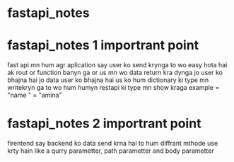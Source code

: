 # fastapi_notes



 # fastapi_notes 1 importrant point

fast api mn hum agr aplication say user ko send krynga to wo easy hota hai ak rout or function  banyn ga or us mn wo data return kra dynga jo user ko bhajna hai
jo data user ko bhajna hai us ko hum dictionary ki type mn writekryn ga to wo hum humyn restapi ki type mn show kraga 
example = "name " = "amina"
 # fastapi_notes 2 importrant point
firentend say backend ko  data send krna hai to hum diffrant mthode use krty hain like a qurry parametter, path  parametter and body  parametter
